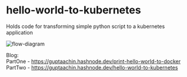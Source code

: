 # hello-world-to-kubernetes
Holds code for transforming simple python script to a kubernetes application

![flow-diagram](https://github.com/guptaachin/hello-world-to-kubernetes/assets/22019268/b95dfdb3-c49a-48e9-b72c-62b56a54d4c8)

Blog:  
PartOne - https://guptaachin.hashnode.dev/print-hello-world-to-docker
PartTwo - https://guptaachin.hashnode.dev/hello-world-to-kubernetes
